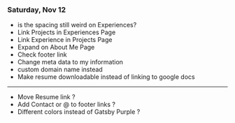 ### Saturday, Nov 12

- is the spacing still weird on Experiences?
- Link Projects in Experiences Page
- Link Experience in Projects Page
- Expand on About Me Page
- Check footer link
- Change meta data to my information
- custom domain name instead
- Make resume downloadable instead of linking to google docs

---

- Move Resume link ?
- Add Contact or @ to footer links ?
- Different colors instead of Gatsby Purple ?
